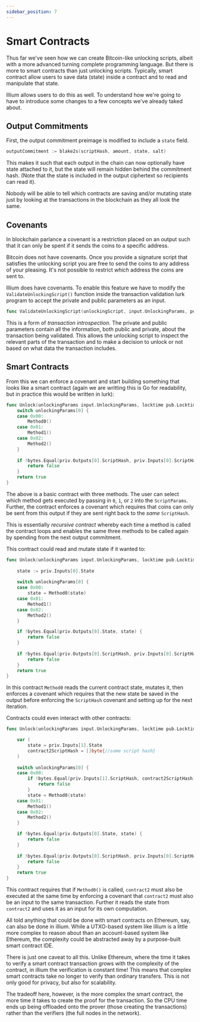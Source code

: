 ```yaml
---
sidebar_position: 7
---
```


# Smart Contracts

Thus far we've seen how we can create Bitcoin-like unlocking scripts, albeit with a more advanced turning complete
programming language. But there is more to smart contracts than just unlocking scripts. Typically, smart contract 
allow users to save data (state) inside a contract and to read and manipulate that state. 

Illium allows users to do this as well. To understand how we're going to have to introduce some changes to a few concepts
we've already taked about. 

## Output Commitments

First, the output commitment preimage is modified to include a `state` field.

```go
outputCommitment := blake2s(scriptHash, amount, state, salt)
```

This makes it such that each output in the chain can now optionally have state attached to it, but the state will
remain hidden behind the commitment hash. (Note that the state is included in the output ciphertext so recipients can 
read it).

Nobody will be able to tell which contracts are saving and/or mutating state just by looking at the transactions in the 
blockchain as they all look the same.

## Covenants

In blockchain parlance a covenant is a restriction placed on an output such that it can only be spent if it sends the coins
to a specific address. 

Bitcoin does not have covenants. Once you provide a signature script that satisfies the unlocking script you are free to
send the coins to any address of your pleasing. It's not possible to restrict *which* address the coins are sent to.

Illium does have covenants. To enable this feature we have to modify the `ValidateUnlockingScript()` function inside the
transaction validation lurk program to accept the private and public parameters as an input. 

```go
func ValidateUnlockingScript(unlockingScript, input.UnlockingParams, pub.Locktime, PrivateParams, PublicParams) bool
```

This is a form of *transaction introspection*. The private and public parameters contain all the information, both
public and private, about the transaction being validated. This allows the unlocking script to inspect the relevant
parts of the transaction and to make a decision to unlock or not based on what data the transaction includes.

## Smart Contracts

From this we can enforce a covenant and start building something that looks like a smart contract (again we are writting
this is Go for readability, but in practice this would be written in lurk):

```go
func Unlock(unlockingParams input.UnlockingParams, locktime pub.Locktime, priv PrivateParams, pub PublicParams) {
	switch unlockingParams[0] {
	case 0x00: 
		Method0()
    case 0x01:
        Method1()
	case 0x02:
		Method2()
	}
	
	if !bytes.Equal(priv.Outputs[0].ScriptHash, priv.Inputs[0].ScriptHash) {
		return false
	}
	return true
}
```

The above is a basic contract with three methods. The user can select which method gets executed by passing in `0`, `1`,
or `2` into the `ScriptParams`. Further, the contract enforces a covenant which requires that coins can only be sent from
this output if they are sent right back to the *same* `ScriptHash`.

This is essentially *recursive contract* whereby each time a method is called the contract loops and enables the same three
methods to be called again by spending from the next output commitment.

This contract could read and mutate state if it wanted to:

```go
func Unlock(unlockingParams input.UnlockingParams, locktime pub.Locktime, priv PrivateParams, pub PublicParams) {
	
	state := priv.Inputs[0].State
	
	switch unlockingParams[0] {
	case 0x00: 
		state = Method0(state)
    case 0x01:
        Method1()
	case 0x02:
		Method2()
	}

    if !bytes.Equal(priv.Outputs[0].State, state) {
        return false
    }
	
	if !bytes.Equal(priv.Outputs[0].ScriptHash, priv.Inputs[0].ScriptHash) {
		return false
	}
	return true
}
```

In this contract `Method0` reads the current contract state, mutates it, then enforces a covenant which requires that the
new state be saved in the output before enforcing the `ScriptHash` covenant and setting up for the next iteration.

Contracts could even interact with other contracts:

```go
func Unlock(unlockingParams input.UnlockingParams, locktime pub.Locktime, priv PrivateParams, pub PublicParams) {

    var (
        state = priv.Inputs[1].State
        contract2ScriptHash = []byte{//some script hash}
    )
    
    switch unlockingParams[0] {
    case 0x00:
        if !bytes.Equal(priv.Inputs[1].ScriptHash, contract2ScriptHash) {
            return false
        }
        state = Method0(state)
    case 0x01:
        Method1()
    case 0x02:
        Method2()
    }

    if !bytes.Equal(priv.Outputs[0].State, state) {
        return false
    }
    
    if !bytes.Equal(priv.Outputs[0].ScriptHash, priv.Inputs[0].ScriptHash) {
        return false
    }
    return true
}
```

This contract requires that if `Method0()` is called, `contract2` must also be executed at the same time by enforcing
a covenant that `contract2` must also be an input to the same transaction. Further it reads the state from `contract2`
and uses it as an input for its own computation.

All told anything that could be done with smart contracts on Ethereum, say, can also be done in illium. While a UTXO-based
system like illium is a little more complex to reason about than an account-based system like Ethereum, the complexity 
could be abstracted away by a purpose-built smart contract IDE. 

There is just one caveat to all this. Unlike Ethereum, where the time it takes to verify a smart contract transaction
grows with the complexity of the contract, in illium the verification is constant time! This means that complex smart
contracts take no longer to verify than ordinary transfers. This is not only good for privacy, but also for scalability. 

The tradeoff here, however, is the more complex the smart contract, the more time it takes to create the proof for the
transaction. So the CPU time ends up being offloaded onto the prover (those creating the transactions) rather than the
verifiers (the full nodes in the network).
